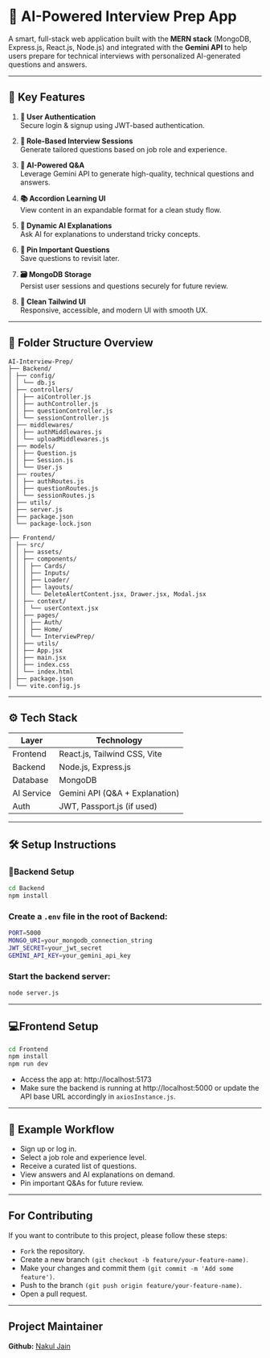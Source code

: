 # 🤖 AI-Powered Interview Prep App

A smart, full-stack web application built with the **MERN stack** (MongoDB, Express.js, React.js, Node.js) and integrated with the **Gemini API** to help users prepare for technical interviews with personalized AI-generated questions and answers.

---

## 🚀 Key Features

1. **🔐 User Authentication**  
   Secure login & signup using JWT-based authentication.

2. **🎯 Role-Based Interview Sessions**  
   Generate tailored questions based on job role and experience.

3. **🧠 AI-Powered Q&A**  
   Leverage Gemini API to generate high-quality, technical questions and answers.

4. **📚 Accordion Learning UI**  
   View content in an expandable format for a clean study flow.

5. **🧩 Dynamic AI Explanations**  
   Ask AI for explanations to understand tricky concepts.

6. **📌 Pin Important Questions**  
   Save questions to revisit later.

7. **🗃 MongoDB Storage**  
   Persist user sessions and questions securely for future review.

8. **🎨 Clean Tailwind UI**  
   Responsive, accessible, and modern UI with smooth UX.

---

## 📁 Folder Structure Overview
```
AI-Interview-Prep/
├── Backend/
│ ├── config/
│ │ └── db.js
│ ├── controllers/
│ │ ├── aiController.js
│ │ ├── authController.js
│ │ ├── questionController.js
│ │ └── sessionController.js
│ ├── middlewares/
│ │ ├── authMiddlewares.js
│ │ └── uploadMiddlewares.js
│ ├── models/
│ │ ├── Question.js
│ │ ├── Session.js
│ │ └── User.js
│ ├── routes/
│ │ ├── authRoutes.js
│ │ ├── questionRoutes.js
│ │ └── sessionRoutes.js
│ ├── utils/
│ ├── server.js
│ ├── package.json
│ └── package-lock.json
│
├── Frontend/
│ ├── src/
│ │ ├── assets/
│ │ ├── components/
│ │ │ ├── Cards/
│ │ │ ├── Inputs/
│ │ │ ├── Loader/
│ │ │ ├── layouts/
│ │ │ └── DeleteAlertContent.jsx, Drawer.jsx, Modal.jsx
│ │ ├── context/
│ │ │ └── userContext.jsx
│ │ ├── pages/
│ │ │ ├── Auth/
│ │ │ ├── Home/
│ │ │ └── InterviewPrep/
│ │ ├── utils/
│ │ ├── App.jsx
│ │ ├── main.jsx
│ │ ├── index.css
│ │ └── index.html
│ ├── package.json
│ └── vite.config.js
```


---

## ⚙️ Tech Stack

| Layer      | Technology                     |
|------------|--------------------------------|
| Frontend   | React.js, Tailwind CSS, Vite   |
| Backend    | Node.js, Express.js            |
| Database   | MongoDB                        |
| AI Service | Gemini API (Q&A + Explanation) |
| Auth       | JWT, Passport.js (if used)     |

---

## 🛠 Setup Instructions

### 📌Backend Setup

```bash
cd Backend
npm install
```

### Create a `.env` file in the root of Backend:

```bash
PORT=5000
MONGO_URI=your_mongodb_connection_string
JWT_SECRET=your_jwt_secret
GEMINI_API_KEY=your_gemini_api_key
```

### Start the backend server:

```bash
node server.js
```

---

## 💻Frontend Setup

```bash
cd Frontend
npm install
npm run dev
```
- Access the app at: http://localhost:5173
- Make sure the backend is running at http://localhost:5000 or update the API base URL accordingly in `axiosInstance.js`.

---

## 📍 Example Workflow
- Sign up or log in.
- Select a job role and experience level.
- Receive a curated list of questions.
- View answers and AI explanations on demand.
- Pin important Q&As for future review.

---

## For Contributing
If you want to contribute to this project, please follow these steps:
- `Fork` the repository.
- Create a new branch `(git checkout -b feature/your-feature-name)`.
- Make your changes and commit them `(git commit -m 'Add some feature')`.
- Push to the branch `(git push origin feature/your-feature-name)`.
- Open a pull request.

---

## Project Maintainer
**Github:** [Nakul Jain](https://github.com/nakul139)
